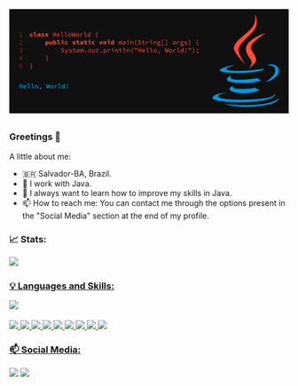 <div>
<img src="https://github.com/GuilhermeOSCP/GuilhermeOSCP/blob/main/githubBanner.png">
</div>

##

### Greetings 👋

A little about me: 
- 🇧🇷 Salvador-BA, Brazil.
- 🔭 I work with Java. 
- 🌱 I always want to learn how to improve my skills in Java.
- 📫 How to reach me: You can contact me through the options present in the "Social Media" section at the end of my profile.

### 📈 Stats:
<div>
  <a href="https://github.com/GuilhermeOSCP">
  <img height="180em" src="https://github-readme-stats.vercel.app/api?username=GuilhermeOSCP&show_icons=true&theme=prussian&include_all_commits=true&count_private=true"/>
</div>
  
### 💡 Languages and Skills:
<div>
  <a href="https://github.com/GuilhermeOSCP">  
  <img height="180em" src="https://github-readme-stats.vercel.app/api/top-langs/?username=GuilhermeOSCP&layout=compact&langs_count=7&theme=prussian"/>
</div>
<div style="display: inline_block"><br>
<img src="https://img.shields.io/badge/Java-ED8B00?style=for-the-badge&logo=java&logoColor=white">
<img src="https://img.shields.io/badge/Spring-6DB33F?style=for-the-badge&logo=spring&logoColor=white">
<img src="https://img.shields.io/badge/MySQL-00000F?style=for-the-badge&logo=mysql&logoColor=white">
<img src="https://img.shields.io/badge/PostgreSQL-316192?style=for-the-badge&logo=postgresql&logoColor=white">
<img src="https://img.shields.io/badge/MongoDB-4EA94B?style=for-the-badge&logo=mongodb&logoColor=white">
<img src="https://img.shields.io/badge/SQLite-07405E?style=for-the-badge&logo=sqlite&logoColor=white">
<img src="https://img.shields.io/badge/git-%23F05033.svg?style=for-the-badge&logo=git&logoColor=white">
<img src="https://img.shields.io/badge/github-%23121011.svg?style=for-the-badge&logo=github&logoColor=white">
<img src="https://img.shields.io/badge/Heroku-430098?style=for-the-badge&logo=heroku&logoColor=white">
</div> 

### 📫 Social Media:
<div> 
<a href="https://www.linkedin.com/in/guilherme-pimentel" target="_blank"><img src="https://img.shields.io/badge/-LinkedIn-%230077B5?style=for-the-badge&logo=linkedin&logoColor=white" target="_blank"></a>  
<a href = "mailto:guilhermeoscp@gmail.com"><img src="https://img.shields.io/badge/-Gmail-%23333?style=for-the-badge&logo=gmail&logoColor=white" target="_blank"></a>
</div>
